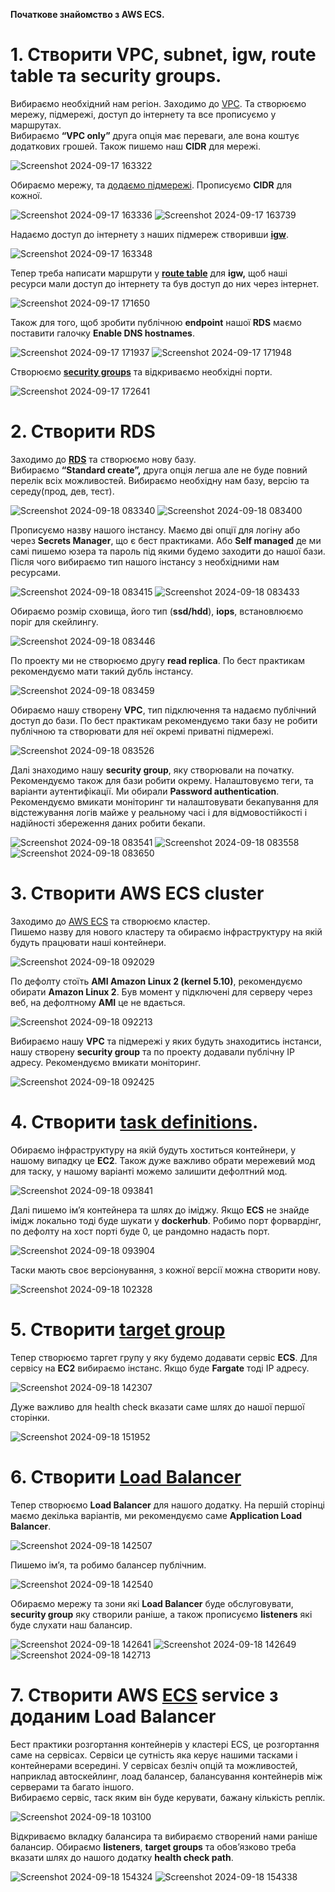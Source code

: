**Початкове знайомство з AWS ECS.**

# 1. **Створити VPC, subnet, igw, route table та security groups.**

Вибираємо необхідний нам регіон. Заходимо до [VPC](https://eu-central-1.console.aws.amazon.com/vpcconsole/home?region=eu-central-1#Home:). Та створюємо мережу, підмережі, доступ до інтернету та все прописуємо у маршрутах.  
Вибираємо **“VPC only”** друга опція має переваги, але вона коштує додаткових грошей. Також пишемо наш **CIDR** для мережі.

![Screenshot 2024-09-17 163322](https://github.com/user-attachments/assets/4e598219-3e5d-4962-b2c3-54959ad7cd30)

Обираємо мережу, та [додаємо підмережі](https://eu-central-1.console.aws.amazon.com/vpcconsole/home?region=eu-central-1#subnets:). Прописуємо **CIDR** для кожної.

![Screenshot 2024-09-17 163336](https://github.com/user-attachments/assets/059d9120-f18b-4ce6-8407-71dc0a6c4ead)
![Screenshot 2024-09-17 163739](https://github.com/user-attachments/assets/cab44203-acf9-48ea-bedc-029110b577bd)

Надаємо доступ до інтернету з наших підмереж створивши [**igw**](https://eu-central-1.console.aws.amazon.com/vpcconsole/home?region=eu-central-1#igws:).

![Screenshot 2024-09-17 163348](https://github.com/user-attachments/assets/44fb6ef2-cf7f-4769-9e9f-1caa6f243543)

Тепер треба написати маршрути у [**route table**](https://eu-central-1.console.aws.amazon.com/vpcconsole/home?region=eu-central-1#RouteTables:) для **igw,** щоб наші ресурси мали доступ до інтернету та був доступ до них через інтернет.

![Screenshot 2024-09-17 171650](https://github.com/user-attachments/assets/c5b29e10-3baf-48a3-a2b4-33ae6a4e2b31)


Також для того, щоб зробити публічною **endpoint** нашої **RDS** маємо поставити галочку **Enable DNS hostnames**. 

![Screenshot 2024-09-17 171937](https://github.com/user-attachments/assets/7b22f853-af51-4d86-8c57-8718efe0004c)
![Screenshot 2024-09-17 171948](https://github.com/user-attachments/assets/a4d16a53-974d-48b2-92ea-4365a506107b)


Створюємо [**security groups**](https://eu-central-1.console.aws.amazon.com/vpcconsole/home?region=eu-central-1#SecurityGroups:) та відкриваємо необхідні порти.

![Screenshot 2024-09-17 172641](https://github.com/user-attachments/assets/ecb19a79-e965-43a8-b5ea-a3f2ecc69dbc)

# 2. **Створити RDS**

Заходимо до [**RDS**](https://eu-central-1.console.aws.amazon.com/rds/home?region=eu-central-1) та створюємо нову базу.  
Вибираємо **“Standard create”,** друга опція легша але не буде повний перелік всіх можливостей. Вибираємо необхідну нам базу, версію та середу(прод, дев, тест).

![Screenshot 2024-09-18 083340](https://github.com/user-attachments/assets/388b4dc7-a7c8-4417-8d04-0a0ece08ceb7)
![Screenshot 2024-09-18 083400](https://github.com/user-attachments/assets/fe22719f-d9ac-4321-b3ee-ea8c60d4dc0e)

Прописуємо назву нашого інстансу. Маємо дві опції для логіну або через **Secrets Manager**, що є бест практиками. Або **Self managed** де ми самі пишемо юзера та пароль під якими будемо заходити до нашої бази.  
Після чого вибираємо тип нашого інстансу з необхідними нам ресурсами.  

![Screenshot 2024-09-18 083415](https://github.com/user-attachments/assets/cb426617-95a5-497a-86b5-badf0d94533c)
![Screenshot 2024-09-18 083433](https://github.com/user-attachments/assets/3243fa17-cd35-4dfd-a4be-653241fbbf7f)

Обираємо розмір сховища, його тип (**ssd/hdd**), **iops**, встановлюємо поріг для скейлингу.

![Screenshot 2024-09-18 083446](https://github.com/user-attachments/assets/dc773da4-b904-406f-958f-2c22d3a6a4a0)

По проекту ми не створюємо другу **read replica**. По бест практикам рекомендуємо мати такий дубль інстансу.

![Screenshot 2024-09-18 083459](https://github.com/user-attachments/assets/9f781f60-9827-4dc3-92e6-454efd6e3d3d)

Обираємо нашу створену **VPC**, тип підключення та надаємо публічний доступ до бази. По бест практикам рекомендуємо таки базу не робити публічною та створювати для неї окремі приватні підмережі.

![Screenshot 2024-09-18 083526](https://github.com/user-attachments/assets/8df9bb93-e7fd-4fcc-be37-7ba002b1a2c5)

Далі знаходимо нашу **security group**, яку створювали на початку. Рекомендуємо також для бази робити окрему. Налаштовуємо теги, та варіанти аутентифікації. Ми обирали **Password authentication**.  
Рекомендуємо вмикати моніторинг ти налаштовувати бекапування для відстежування логів майже у реальному часі і для відмовостійкості і надійності збереження даних робити бекапи.

![Screenshot 2024-09-18 083541](https://github.com/user-attachments/assets/bb5347fe-b348-4719-a242-e9f1353f2291)
![Screenshot 2024-09-18 083558](https://github.com/user-attachments/assets/367a7f01-8d54-438a-be91-57a4ca094542)
![Screenshot 2024-09-18 083650](https://github.com/user-attachments/assets/048a6916-51ea-45e2-87f8-4f8baaf5b05d)

# 3. **Створити AWS ECS cluster**

Заходимо до [AWS ECS](https://eu-central-1.console.aws.amazon.com/ecs/v2/clusters?region=eu-central-1) та створюємо кластер.  
Пишемо назву для нового кластеру та обираємо інфраструктуру на якій будуть працювати наші контейнери.

![Screenshot 2024-09-18 092029](https://github.com/user-attachments/assets/f052aedc-18b8-475b-8510-3b1d3d233be5)

По дефолту стоїть **АМІ Amazon Linux 2 (kernel 5.10)**, рекомендуємо обирати **Amazon Linux 2**. Був момент у підключені для серверу через веб, на дефолтному **АМІ** це не вдається.

![Screenshot 2024-09-18 092213](https://github.com/user-attachments/assets/5e06ebc9-c4ad-4171-a1dc-ad474e98c877)

Вибираємо нашу **VPC** та підмережі у яких будуть знаходитись інстанси, нашу створену **security group** та по проекту додавали публічну ІР адресу. Рекомендуємо вмикати моніторинг.

![Screenshot 2024-09-18 092425](https://github.com/user-attachments/assets/be33e1fd-fe3a-4067-ab68-081c0a2b707b)

# 4.  **Створити [task definitions](https://eu-central-1.console.aws.amazon.com/ecs/v2/task-definitions?region=eu-central-1)**.

Обираємо інфраструктуру на якій будуть хоститься контейнери, у нашому випадку це **ЕС2**. Також дуже важливо обрати мережевий мод для таску, у нашому варіанті можемо залишити дефолтний мод.

![Screenshot 2024-09-18 093841](https://github.com/user-attachments/assets/ce7c7789-59b8-45b9-813f-b90a4090cbe9)

Далі пишемо ім’я контейнера та шлях до іміджу. Якщо **ECS** не знайде імідж локально тоді буде шукати у **dockerhub**. Робимо порт форвардінг, по дефолту на хост порті буде 0, це рандомно надасть порт.

![Screenshot 2024-09-18 093904](https://github.com/user-attachments/assets/659d3737-891f-41b9-9dfc-94bc8fe5ec69)

Таски мають своє версіонування, з кожної версії можна створити нову.

![Screenshot 2024-09-18 102328](https://github.com/user-attachments/assets/cfb5ea36-a532-4d2f-b09a-27afb2c217b8)

# 5. **Створити [target group](https://eu-central-1.console.aws.amazon.com/ec2/home?region=eu-central-1#TargetGroups:)**

Тепер створюємо таргет групу у яку будемо додавати сервіс **ECS**. Для сервісу на **ЕС2** вибираємо інстанс. Якщо буде **Fargate** тоді ІР адресу.

![Screenshot 2024-09-18 142307](https://github.com/user-attachments/assets/346fd427-9583-420e-9a01-58989fed43a0)

Дуже важливо для health check вказати саме шлях до нашої першої сторінки.

![Screenshot 2024-09-18 151952](https://github.com/user-attachments/assets/29170286-37ec-40b0-8cba-3b9df8474f9f)

# 6. **Створити [Load Balancer](https://eu-central-1.console.aws.amazon.com/ec2/home?region=eu-central-1#LoadBalancers:)**

Тепер створюємо **Load Balancer** для нашого додатку. На першій сторінці маємо декілька варіантів, ми рекомендуємо саме **Application Load Balancer**.

![Screenshot 2024-09-18 142507](https://github.com/user-attachments/assets/6854c758-1a11-4a62-b23f-2c7b557e3726)

Пишемо ім’я, та робимо балансер публічним.

![Screenshot 2024-09-18 142540](https://github.com/user-attachments/assets/f7b7b272-6f8e-406f-8937-6b45f01100e9)

Обираємо мережу та зони які **Load Balancer** буде обслуговувати, **security group** яку створили раніше, а також прописуємо **listeners** які буде слухати наш балансир.

![Screenshot 2024-09-18 142641](https://github.com/user-attachments/assets/23d2fd3c-3028-4b63-a953-30eed8f5cefb)
![Screenshot 2024-09-18 142649](https://github.com/user-attachments/assets/c1ea671f-cbe0-4e70-8577-15452ee08c0d)
![Screenshot 2024-09-18 142713](https://github.com/user-attachments/assets/f74111b7-8849-4593-868e-f8a42edbabcd)

# 7. **Створити AWS [ECS](https://eu-central-1.console.aws.amazon.com/ecs/v2/clusters?region=eu-central-1) service з доданим Load Balancer**

Бест практики розгортання контейнерів у кластері ECS, це розгортання саме на сервісах. Сервіси це сутність яка керує нашими тасками і контейнерами всередині. У сервісах безліч опцій та можливостей, наприклад автоскейлинг, лоад балансер, балансування контейнерів між серверами та багато іншого.  
Вибираємо сервіс, таск яким він буде керувати, бажану кількість реплік.

![Screenshot 2024-09-18 103100](https://github.com/user-attachments/assets/faf1589d-13a9-44aa-b96d-3a266e61a025)

Відкриваємо вкладку балансира та вибираємо створений нами раніше балансир. Обираємо **listeners**, **target groups** та обов’язково треба вказати шлях до нашого додатку **health check path**.

![Screenshot 2024-09-18 154324](https://github.com/user-attachments/assets/efe08143-abda-438c-ad26-9b760eb61787)
![Screenshot 2024-09-18 154338](https://github.com/user-attachments/assets/ad05965a-0561-4bff-8126-b00310331969)

